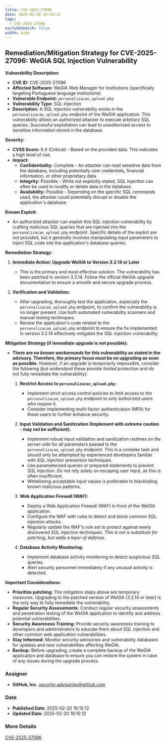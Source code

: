 ```yaml
---
title: CVE-2025-27096
date: 2025-02-20 19:15:12
tags:
  - CVE-2025-27096
excludeSearch: false
width: wide
---
```


## Remediation/Mitigation Strategy for CVE-2025-27096: WeGIA SQL Injection Vulnerability

**Vulnerability Description:**

*   **CVE ID:** CVE-2025-27096
*   **Affected Software:** WeGIA Web Manager for Institutions (specifically targeting Portuguese language institutions)
*   **Vulnerable Endpoint:** `personalizacao_upload.php`
*   **Vulnerability Type:** SQL Injection
*   **Description:** A SQL Injection vulnerability exists in the `personalizacao_upload.php` endpoint of the WeGIA application. This vulnerability allows an authorized attacker to execute arbitrary SQL queries. Successful exploitation can lead to unauthorized access to sensitive information stored in the database.

**Severity:**

*   **CVSS Score:** 9.4 (Critical) - Based on the provided data.  This indicates a high level of risk.
*   **Impact:**
    *   **Confidentiality:** Complete - An attacker can read sensitive data from the database, including potentially user credentials, financial information, or other proprietary data.
    *   **Integrity:** Possible - While not explicitly stated, SQL Injection can often be used to modify or delete data in the database.
    *   **Availability:** Possible - Depending on the specific SQL commands used, the attacker could potentially disrupt or disable the application's database.

**Known Exploit:**

*   An authorized attacker can exploit this SQL injection vulnerability by crafting malicious SQL queries that are injected into the `personalizacao_upload.php` endpoint.  Specific details of the exploit are not provided, but it generally involves manipulating input parameters to inject SQL code into the application's database queries.

**Remediation Strategy:**

1.  **Immediate Action: Upgrade WeGIA to Version 3.2.14 or Later**
    *   This is the primary and most effective solution. The vulnerability has been patched in version 3.2.14.  Follow the official WeGIA upgrade documentation to ensure a smooth and secure upgrade process.

2.  **Verification and Validation:**
    *   After upgrading, thoroughly test the application, especially the `personalizacao_upload.php` endpoint, to confirm the vulnerability is no longer present. Use both automated vulnerability scanners and manual testing techniques.
    *   Review the application's code related to the `personalizacao_upload.php` endpoint to ensure the fix implemented in version 3.2.14 effectively mitigates the SQL injection vulnerability.

**Mitigation Strategy (if immediate upgrade is not possible):**

*   **There are *no known workarounds* for this vulnerability as stated in the advisory. Therefore, the primary focus must be on upgrading as soon as possible.** However, if an upgrade is temporarily impossible, consider the following (but understand these provide *limited* protection and do not fully remediate the vulnerability):

    1.  **Restrict Access to `personalizacao_upload.php`:**
        *   Implement strict access control policies to limit access to the `personalizacao_upload.php` endpoint to only authorized users who require it.
        *   Consider implementing multi-factor authentication (MFA) for these users to further enhance security.

    2.  **Input Validation and Sanitization (Implement with extreme caution - may not be sufficient):**
        *   Implement robust input validation and sanitization routines *on the server-side* for all parameters passed to the `personalizacao_upload.php` endpoint.  This is a complex task and should only be attempted by experienced developers familiar with SQL injection prevention techniques.
        *   Use parameterized queries or prepared statements to prevent SQL injection.  *Do not* rely solely on escaping user input, as this is often insufficient.
        *   Whitelisting acceptable input values is preferable to blacklisting known malicious patterns.

    3.  **Web Application Firewall (WAF):**
        *   Deploy a Web Application Firewall (WAF) in front of the WeGIA application.
        *   Configure the WAF with rules to detect and block common SQL injection attacks.
        *   Regularly update the WAF's rule set to protect against newly discovered SQL injection techniques.  *This is not a substitute for patching, but adds a layer of defense.*

    4.  **Database Activity Monitoring:**
        *   Implement database activity monitoring to detect suspicious SQL queries.
        *   Alert security personnel immediately if any unusual activity is detected.

**Important Considerations:**

*   **Prioritize patching:**  The mitigation steps above are temporary measures.  Upgrading to the patched version of WeGIA (3.2.14 or later) is the only way to fully remediate the vulnerability.
*   **Regular Security Assessments:**  Conduct regular security assessments and penetration testing of the WeGIA application to identify and address potential vulnerabilities.
*   **Security Awareness Training:**  Provide security awareness training to developers and administrators to educate them about SQL injection and other common web application vulnerabilities.
*   **Stay Informed:** Monitor security advisories and vulnerability databases for updates and new vulnerabilities affecting WeGIA.
*   **Backup:** Before upgrading, create a complete backup of the WeGIA application and database to ensure you can restore the system in case of any issues during the upgrade process.

### Assigner
- **GitHub, Inc.** <security-advisories@github.com>

### Date
- **Published Date**: 2025-02-20 19:15:12
- **Updated Date**: 2025-02-20 19:15:12

### More Details
[CVE-2025-27096](https://www.cvedetails.com/cve/CVE-2025-27096)
